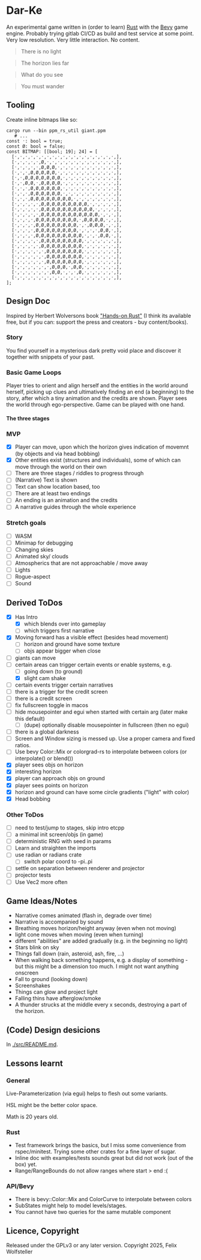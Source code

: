 # Dar-Ke

An experimental game written in (order to learn) [Rust](rust-lang.org) with the [Bevy](bevyengine.org) game engine. Probably trying gitlab CI/CD as build and test service at some point. Very low resolution. Very little interaction. No content.

> There is no light

> The horizon lies far

> What do you see

> You must wander

## Tooling

Create inline bitmaps like so:
```
cargo run --bin ppm_rs_util giant.ppm
   # ...
const ˑ: bool = true;
const Ø: bool = false;
const BITMAP: [[bool; 19]; 24] = [
  [ˑ,ˑ,ˑ,ˑ,ˑ,ˑ,ˑ,ˑ,ˑ,ˑ,ˑ,ˑ,ˑ,ˑ,ˑ,ˑ,ˑ,ˑ,ˑ,],
  [ˑ,ˑ,ˑ,ˑ,ˑ,Ø,ˑ,ˑ,ˑ,ˑ,ˑ,ˑ,ˑ,ˑ,ˑ,ˑ,ˑ,ˑ,ˑ,],
  [ˑ,ˑ,ˑ,ˑ,ˑ,Ø,Ø,Ø,ˑ,ˑ,ˑ,ˑ,ˑ,ˑ,ˑ,ˑ,ˑ,ˑ,ˑ,],
  [ˑ,ˑ,ˑ,Ø,Ø,Ø,Ø,Ø,ˑ,ˑ,ˑ,ˑ,ˑ,ˑ,ˑ,ˑ,ˑ,ˑ,ˑ,],
  [ˑ,ˑ,Ø,Ø,Ø,Ø,Ø,Ø,Ø,ˑ,ˑ,ˑ,ˑ,ˑ,ˑ,ˑ,ˑ,ˑ,ˑ,],
  [ˑ,ˑ,Ø,Ø,ˑ,Ø,Ø,Ø,Ø,ˑ,ˑ,ˑ,ˑ,ˑ,ˑ,ˑ,ˑ,ˑ,ˑ,],
  [ˑ,ˑ,ˑ,Ø,Ø,Ø,Ø,Ø,Ø,ˑ,ˑ,ˑ,ˑ,ˑ,ˑ,ˑ,ˑ,ˑ,ˑ,],
  [ˑ,ˑ,ˑ,Ø,Ø,Ø,Ø,Ø,Ø,ˑ,ˑ,ˑ,ˑ,ˑ,ˑ,ˑ,ˑ,ˑ,ˑ,],
  [ˑ,ˑ,ˑ,Ø,Ø,Ø,Ø,Ø,Ø,Ø,Ø,ˑ,ˑ,ˑ,ˑ,ˑ,ˑ,ˑ,ˑ,],
  [ˑ,ˑ,ˑ,ˑ,ˑ,Ø,Ø,Ø,Ø,Ø,Ø,Ø,Ø,Ø,ˑ,ˑ,ˑ,ˑ,ˑ,],
  [ˑ,ˑ,ˑ,ˑ,ˑ,Ø,Ø,Ø,Ø,Ø,Ø,Ø,Ø,Ø,Ø,ˑ,ˑ,ˑ,ˑ,],
  [ˑ,ˑ,ˑ,ˑ,ˑ,Ø,Ø,Ø,Ø,Ø,Ø,Ø,Ø,Ø,Ø,Ø,ˑ,ˑ,ˑ,],
  [ˑ,ˑ,ˑ,ˑ,Ø,Ø,Ø,Ø,Ø,Ø,Ø,Ø,ˑ,Ø,Ø,Ø,Ø,ˑ,ˑ,],
  [ˑ,ˑ,ˑ,ˑ,Ø,Ø,Ø,Ø,Ø,Ø,Ø,Ø,ˑ,ˑ,Ø,Ø,Ø,ˑ,ˑ,],
  [ˑ,ˑ,ˑ,ˑ,Ø,Ø,Ø,Ø,Ø,Ø,Ø,Ø,ˑ,ˑ,ˑ,ˑ,Ø,Ø,ˑ,],
  [ˑ,ˑ,ˑ,ˑ,Ø,Ø,Ø,Ø,Ø,Ø,Ø,Ø,Ø,ˑ,ˑ,ˑ,Ø,Ø,ˑ,],
  [ˑ,ˑ,ˑ,ˑ,ˑ,Ø,Ø,Ø,Ø,Ø,Ø,Ø,Ø,ˑ,ˑ,ˑ,ˑ,ˑ,ˑ,],
  [ˑ,ˑ,ˑ,ˑ,ˑ,Ø,Ø,Ø,Ø,Ø,Ø,Ø,Ø,ˑ,ˑ,ˑ,ˑ,ˑ,ˑ,],
  [ˑ,ˑ,ˑ,ˑ,ˑ,ˑ,Ø,Ø,Ø,Ø,Ø,Ø,Ø,ˑ,ˑ,ˑ,ˑ,ˑ,ˑ,],
  [ˑ,ˑ,ˑ,ˑ,ˑ,ˑ,Ø,Ø,Ø,Ø,Ø,Ø,Ø,ˑ,ˑ,ˑ,ˑ,ˑ,ˑ,],
  [ˑ,ˑ,ˑ,ˑ,ˑ,ˑ,Ø,Ø,Ø,Ø,Ø,Ø,Ø,ˑ,ˑ,ˑ,ˑ,ˑ,ˑ,],
  [ˑ,ˑ,ˑ,ˑ,ˑ,ˑ,ˑ,Ø,Ø,Ø,ˑ,Ø,Ø,ˑ,ˑ,ˑ,ˑ,ˑ,ˑ,],
  [ˑ,ˑ,ˑ,ˑ,ˑ,ˑ,ˑ,Ø,Ø,ˑ,ˑ,ˑ,Ø,ˑ,ˑ,ˑ,ˑ,ˑ,ˑ,],
  [ˑ,ˑ,ˑ,ˑ,ˑ,ˑ,ˑ,ˑ,ˑ,ˑ,ˑ,ˑ,ˑ,ˑ,ˑ,ˑ,ˑ,ˑ,ˑ,],
];
```

## Design Doc

Inspired by Herbert Wolversons book ["Hands-on Rust"](https://hands-on-rust.com/) (I think its available free, but if you can: support the press and creators - buy content/books).

### Story

You find yourself in a mysterious dark pretty void place and discover it together with snippets of your past.

### Basic Game Loops

Player tries to orient and align herself and the entities in the world around herself, picking up clues and ultimatively finding an end (a beginning) to the story, after which a tiny animation and the credits are shown.
Player sees the world through ego-perspective. Game can be played with one hand.

#### The three stages


### MVP

- [X] Player can move, upon which the horizon gives indication of movemnt (by objects and via head bobbing)
- [X] Other entities exist (structures and individuals), some of which can move through the world on their own
- [ ] There are three stages / riddles to progress through
- [ ]  (Narrative) Text is shown
- [ ] Text can show location based, too
- [ ] There are at least two endings
- [ ] An ending is an animation and the credits
- [ ] A narrative guides through the whole experience

### Stretch goals

- [ ] WASM
- [ ] Minimap for debugging
- [ ] Changing skies
- [ ] Animated sky/ clouds
- [ ] Atmospherics that are not approachable / move away
- [ ] Lights
- [ ] Rogue-aspect
- [ ] Sound

## Derived ToDos

- [X] Has Intro
  - [X] which blends over into gameplay
  - [ ] which triggers first narrative
- [X] Moving forward has a visible effect (besides head movement)
  - [ ] horizon and ground have some texture
  - [ ] objs appear bigger when close
- [ ] giants can move
- [ ] certain areas can trigger certain events or enable systems, e.g.
  - [ ] going down (to ground)
  - [X] slight cam shake
- [ ] certain events trigger certain narratives
- [ ] there is a trigger for the credit screen
- [ ] there is a credit screen
- [ ] fix fullscreen toggle in macos
- [ ] hide mousepointer and egui when started with certain arg (later make this default)
  - [ ] (dupe) optionally disable mousepointer in fullscreen (then no egui)
- [ ] there is a global darkness
- [ ] Screen and Window sizing is messed up. Use a proper camera and fixed ratios.
- [ ] Use bevy Color::Mix or colorgrad-rs to interpolate between colors (or interpolate() or blend())
- [X] player sees objs on horizon
- [X] interesting horizon
- [X] player can approach objs on ground
- [X] player sees points on horizon
- [X] horizon and ground can have some circle gradients ("light" with color)
- [X] Head bobbing

### Other ToDos

- [ ] need to test/jump to stages, skip intro etcpp
- [ ] a minimal init screen/objs (in game)
- [ ] deterministic RNG with seed in params
- [ ] Learn and straighten the imports
- [ ] use radian or radians crate
  - [ ] switch polar coord to -pi..pi
- [ ] settle on separation between renderer and projector
- [ ] projector tests
- [ ] Use Vec2 more often

## Game Ideas/Notes

- Narrative comes animated (flash in, degrade over time)
- Narrative is accompanied by sound
- Breathing moves horizon/height anyway (even when not moving)
- light cone moves when moving (even when turning)
- different "abilities" are added gradually (e.g. in the beginning no light)
- Stars blink on sky
- Things fall down (rain, asteroid, ash, fire, ...)
- When walking back something happens, e.g. a display of something - but this might be a dimension too much. I might not want anything onscreen
- Fall to ground (looking down)
- Screenshakes
- Things can glow and project light
- Falling thins have afterglow/smoke
- A thunder strucks at the middle every x seconds, destroying a part of the horizon.

## (Code) Design desicions

In [./src/README.md](./src/README.md).

## Lessons learnt

### General

Live-Parameterization (via egui) helps to flesh out some variants.

HSL might be the better color space.

Math is 20 years old.

### Rust

- Test framework brings the basics, but I miss some convenience from rspec/minitest. Trying some other crates for a fine layer of sugar.
- Inline doc with examples/tests sounds great but did not work (out of the box) yet.
- Range/RangeBounds do not allow ranges where start > end :(

### API/Bevy

* There is bevy::Color::Mix and ColorCurve to interpolate between colors
* SubStates might help to model levels/stages.
* You cannot have two queries for the same mutable component

## Licence, Copyright

Released under the GPLv3 or any later version.
Copyright 2025, Felix Wolfsteller
